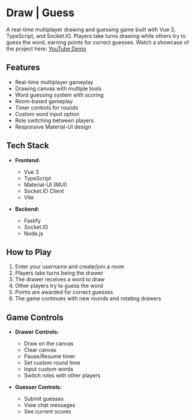# Draw | Guess

A real-time multiplayer drawing and guessing game built with Vue 3, TypeScript, and Socket.IO. Players take turns drawing while others try to guess the word, earning points for correct guesses.  Watch a showcase of the project here: [YouTube Demo](https://youtu.be/wPfYlacUP7s?si=T-BQIK5qLbQ0VyCU)

## Features

- Real-time multiplayer gameplay
- Drawing canvas with multiple tools
- Word guessing system with scoring
- Room-based gameplay
- Timer controls for rounds
- Custom word input option
- Role switching between players
- Responsive Material-UI design

## Tech Stack

- **Frontend:**
  - Vue 3
  - TypeScript
  - Material-UI (MUI)
  - Socket.IO Client
  - Vite

- **Backend:**
  - Fastify
  - Socket.IO
  - Node.js

## How to Play

1. Enter your username and create/join a room
2. Players take turns being the drawer
3. The drawer receives a word to draw
4. Other players try to guess the word
5. Points are awarded for correct guesses
6. The game continues with new rounds and rotating drawers

## Game Controls

- **Drawer Controls:**
  - Draw on the canvas
  - Clear canvas
  - Pause/Resume timer
  - Set custom round time
  - Input custom words
  - Switch roles with other players

- **Guesser Controls:**
  - Submit guesses
  - View chat messages
  - See current scores
